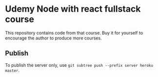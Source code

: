 # Udemy Node with react fullstack course

This repository contains code from that course. Buy it for yourself to encourage the author to produce more courses.

## Publish

To publish the server only, use `git subtree push --prefix server heroku master`.
